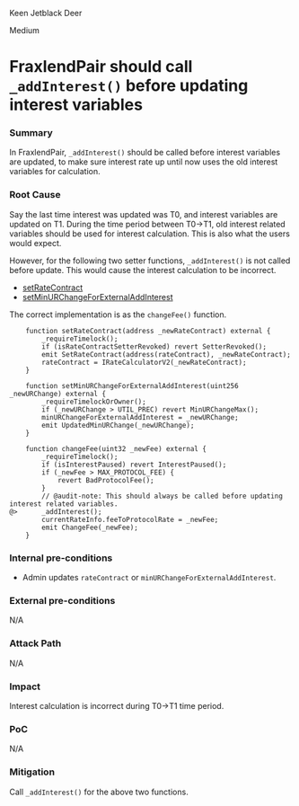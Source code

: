 Keen Jetblack Deer

Medium

# FraxlendPair should call `_addInterest()` before updating interest variables


### Summary

In FraxlendPair, `_addInterest()` should be called before interest variables are updated, to make sure interest rate up until now uses the old interest variables for calculation.

### Root Cause

Say the last time interest was updated was T0, and interest variables are updated on T1. During the time period between T0->T1, old interest related variables should be used for interest calculation. This is also what the users would expect.

However, for the following two setter functions, `_addInterest()` is not called before update. This would cause the interest calculation to be incorrect.

- [setRateContract](https://github.com/sherlock-audit/2025-01-peapods-finance/blob/main/fraxlend/src/contracts/FraxlendPair.sol#L363)
- [setMinURChangeForExternalAddInterest](https://github.com/sherlock-audit/2025-01-peapods-finance/blob/main/fraxlend/src/contracts/FraxlendPair.sol#L522)

The correct implementation is as the `changeFee()` function.

```solidity
    function setRateContract(address _newRateContract) external {
        _requireTimelock();
        if (isRateContractSetterRevoked) revert SetterRevoked();
        emit SetRateContract(address(rateContract), _newRateContract);
        rateContract = IRateCalculatorV2(_newRateContract);
    }

    function setMinURChangeForExternalAddInterest(uint256 _newURChange) external {
        _requireTimelockOrOwner();
        if (_newURChange > UTIL_PREC) revert MinURChangeMax();
        minURChangeForExternalAddInterest = _newURChange;
        emit UpdatedMinURChange(_newURChange);
    }

    function changeFee(uint32 _newFee) external {
        _requireTimelock();
        if (isInterestPaused) revert InterestPaused();
        if (_newFee > MAX_PROTOCOL_FEE) {
            revert BadProtocolFee();
        }
        // @audit-note: This should always be called before updating interest related variables.
@>      _addInterest();
        currentRateInfo.feeToProtocolRate = _newFee;
        emit ChangeFee(_newFee);
    }

```


### Internal pre-conditions

- Admin updates `rateContract` or `minURChangeForExternalAddInterest`.

### External pre-conditions

N/A

### Attack Path

N/A

### Impact

Interest calculation is incorrect during T0->T1 time period.

### PoC

N/A

### Mitigation

Call `_addInterest()` for the above two functions.
